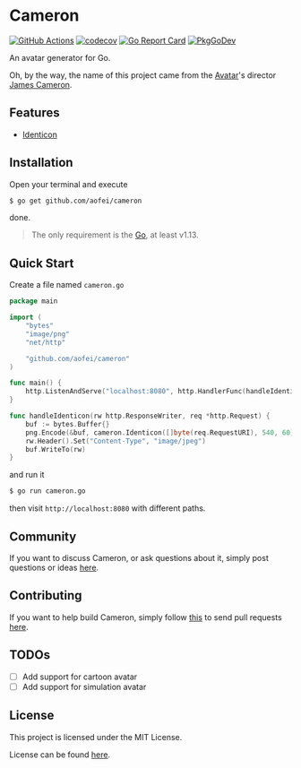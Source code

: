 # Cameron

[![GitHub Actions](https://github.com/aofei/cameron/workflows/Main/badge.svg)](https://github.com/aofei/cameron)
[![codecov](https://codecov.io/gh/aofei/cameron/branch/master/graph/badge.svg)](https://codecov.io/gh/aofei/cameron)
[![Go Report Card](https://goreportcard.com/badge/github.com/aofei/cameron)](https://goreportcard.com/report/github.com/aofei/cameron)
[![PkgGoDev](https://pkg.go.dev/badge/github.com/aofei/cameron)](https://pkg.go.dev/github.com/aofei/cameron)

An avatar generator for Go.

Oh, by the way, the name of this project came from the
[Avatar](https://en.wikipedia.org/wiki/Avatar_(2009_film))'s director
[James Cameron](https://en.wikipedia.org/wiki/James_Cameron).

## Features

* [Identicon](https://en.wikipedia.org/wiki/Identicon)

## Installation

Open your terminal and execute

```bash
$ go get github.com/aofei/cameron
```

done.

> The only requirement is the [Go](https://golang.org), at least v1.13.

## Quick Start

Create a file named `cameron.go`

```go
package main

import (
	"bytes"
	"image/png"
	"net/http"

	"github.com/aofei/cameron"
)

func main() {
	http.ListenAndServe("localhost:8080", http.HandlerFunc(handleIdenticon))
}

func handleIdenticon(rw http.ResponseWriter, req *http.Request) {
	buf := bytes.Buffer{}
	png.Encode(&buf, cameron.Identicon([]byte(req.RequestURI), 540, 60))
	rw.Header().Set("Content-Type", "image/jpeg")
	buf.WriteTo(rw)
}
```

and run it

```bash
$ go run cameron.go
```

then visit `http://localhost:8080` with different paths.

## Community

If you want to discuss Cameron, or ask questions about it, simply post questions
or ideas [here](https://github.com/aofei/cameron/issues).

## Contributing

If you want to help build Cameron, simply follow
[this](https://github.com/aofei/cameron/wiki/Contributing) to send pull requests
[here](https://github.com/aofei/cameron/pulls).

## TODOs

* [ ] Add support for cartoon avatar
* [ ] Add support for simulation avatar

## License

This project is licensed under the MIT License.

License can be found [here](LICENSE).
